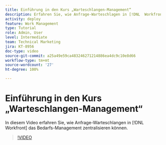 ```yaml
---
title: Einführung in den Kurs „Warteschlangen-Management“
description: Erfahren Sie, wie Anfrage-Warteschlagen in [!DNL  Workfront] das Bedarfs-Management zentralisieren können.
activity: deploy
feature: Work Management
type: Tutorial
role: Admin, User
level: Intermediate
team: Technical Marketing
jira: KT-8956
doc-type: video
source-git-commit: a25a49e59ca483246271214886ea4dc9c10e8d66
workflow-type: tm+mt
source-wordcount: '27'
ht-degree: 100%

---
```


# Einführung in den Kurs „Warteschlangen-Management“

In diesem Video erfahren Sie, wie Anfrage-Warteschlangen in [!DNL  Workfront] das Bedarfs-Management zentralisieren können.

>[!VIDEO](https://video.tv.adobe.com/v/335219/?quality=12&learn=on)
